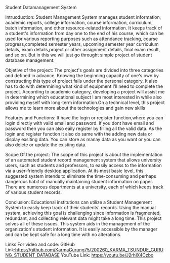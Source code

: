 Student Datamanagement System

Intruoduction: 
  Student Management System manages student information, academic reports, college information, 
  course information, curriculum, batch information, and other resource-related information.
  It keeps track of a student's information from day one to the end of his course, 
  which can be used for various reporting purposes such as attendance tracking,
  course progress,completed semester years, upcoming semester year curriculum details,
  exam details,project or other assignment details, final exam result, and so on. 
  But in this we will just go throught simple project of student database management.
  
Objetive of the project: 
  The project's goals are divided into three categories and defined in advance.
  Knowing the beginning capacity of one's own by constructing this type of project falls under the personal category.
  It also has to do with determining what kind of equipment I'll need to complete the project.
  According to academic category, developing a project will assist me in determining which educational subject I am most interested in
  while also providing myself with long-term information.On a technical level, this project allows me to learn more about the technologies and gain new skills


Features and Functions:
  It have the login or register function,where you can login directly with valid email and password.
  if you dont have email and password then you can also eaily register by filling all the valid data.
  As the login and register function it also do same with the adding new data or display exsiting data.
  You can store as manay data as you want or you can also delete or update the existing data.
  
Scope Of the project: 
  The scope of this project is about the implementation of an automated student record management system that allows university users, such as students and professors,
  to easily access to the information via a user-friendly desktop application. At its most basic level, 
  this suggested system intends to eliminate the time-consuming and perhaps dangerous habit of manually maintaining student information on paper.
  There are numerous departments at a university, each of which keeps track of various student records. 
  
 
Conclusion: 
  Educational institutions can utilize a Student Management System to easily keep track of their students' records. 
  Using the manual system, achieving this goal is challenging since information is fragmented, redundant, and collecting relevant data might take a long time.
  This project solves all of these issues. This system aids in the management of the organization's student information. 
  It is easily accessible by the manager and can be kept safe for a long time with no alterations.
  
Links For video and code: 
  GitHub Link:https://github.com/KarmaGurung75/200260_KARMA_TSUNDUE_GURUNG_STUDENT_DATABASE
  YouTube Link: https://youtu.be/J2rhlX4Czbo



